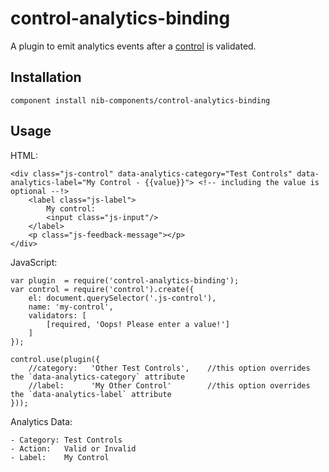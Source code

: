 # control-analytics-binding

A plugin to emit analytics events after a [control](https://github.com/nib-health-funds/control) is validated.

## Installation

    component install nib-components/control-analytics-binding

## Usage

HTML:

    <div class="js-control" data-analytics-category="Test Controls" data-analytics-label="My Control - {{value}}"> <!-- including the value is optional --!>
        <label class="js-label">
            My control:
            <input class="js-input"/>
        </label>
        <p class="js-feedback-message"></p>
    </div>

JavaScript:

    var plugin  = require('control-analytics-binding');
    var control = require('control').create({
        el: document.querySelector('.js-control'),
        name: 'my-control',
        validators: [
            [required, 'Oops! Please enter a value!']
        ]
    });

    control.use(plugin({
        //category:   'Other Test Controls',    //this option overrides the `data-analytics-category` attribute
        //label:      'My Other Control'        //this option overrides the `data-analytics-label` attribute
    }));

Analytics Data:

    - Category: Test Controls
    - Action:   Valid or Invalid
    - Label:    My Control
